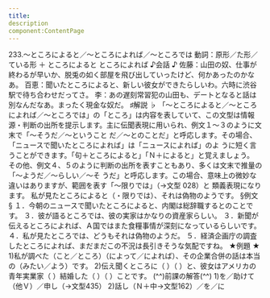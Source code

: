 ```yaml
---
title:
description
component:ContentPage
---
```



233.～ところによると／～ところによれば／～ところでは
動詞：原形／た形／ている形 ＋ ところによると
ところによれば
♪会話 ♪
佐藤：山田の奴、仕事が終わるが早いか、脱兎の如く部屋を飛び出していったけど、何かあったのかなあ。 百恵：聞いたところによると、新しい彼女ができたらしいわ。六時に渋谷駅で待ち合わせだってさ。
李：あの遅刻常習犯の山田も、デートとなると話は別なんだなあ。まったく現金な奴だ。
♯解説 ♭
「～ところによると／～ところによれば／～ところでは」の「ところ」は内容を表していて、この文型は情報 源・判断の出所を提示します。主に伝聞表現に用いられ、例文１～３のように文末で「～そうだ／～ということ だ／～とのことだ」と呼応します。その場合、「ニュースで聞いたところによれば」は「ニュースによれば」のよ うに短く言うことができます。「句＋ところによると」「Ｎ＋によると」と覚えましょう。
その他、例文４、５のように判断の出所を表すこともあり、多くは文末で推量の「～ようだ／～らしい／～そ
うだ」と呼応します。この場合、意味上の微妙な違いはありますが、範囲を表す「～限りでは」（→文型 028）と
類義表現になります。 私が見たところによると（・限りでは）、それは偽物のようです。
§例文 §
１．今朝のニュースで聞いたところによると、内閣は総辞職するとのことです。
３．彼が語るところでは、彼の実家はかなりの資産家らしい。
３．新聞が伝えるところによれば、Ａ国ではまた食糧事情が深刻になっているらしいです。
４．私が見たところでは、どうもそれは偽物のようだ。
５．経済企画庁の調査したところによれば、まだまだこの不況は長引きそうな気配ですね。
★例題 ★
1)私が調べた（こと／ところ）（によって／によれば）、その企業合併の話は本当の（みたい／よう）です。
2)伝え聞くところに（ ）（ ）と、彼女はアメリカの青年実業家（ ）結婚した（ ）（ ）ことです。
(^^)前課の解答(^^)
1)を／助けて（他Ｖ）／申し（→文型435）
2)話し（Ｎ＋中→文型162）／を／に
